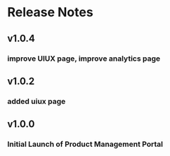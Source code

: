 # Release Notes

## v1.0.4
### improve UIUX page, improve analytics page

## v1.0.2
### added uiux page

## v1.0.0
### Initial Launch of Product Management Portal